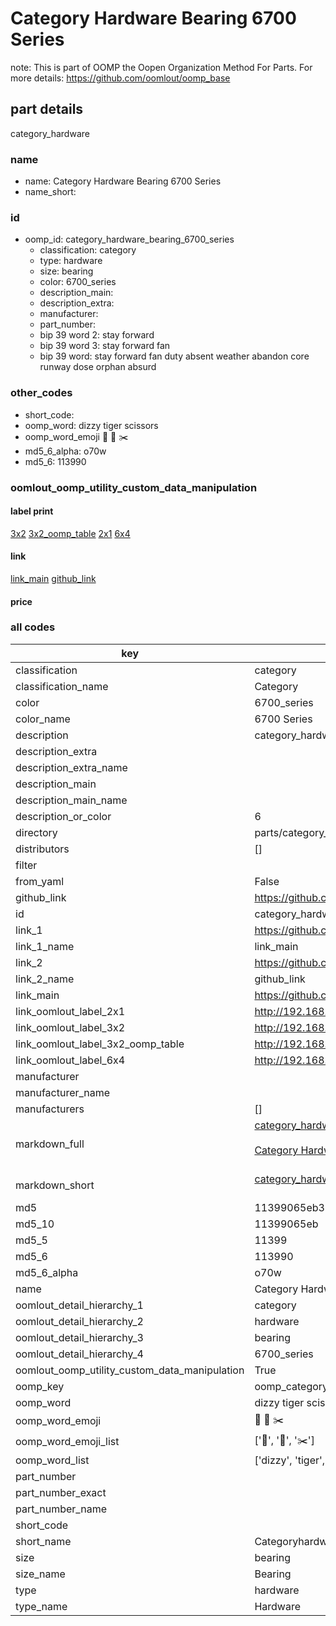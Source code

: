 # Category Hardware Bearing 6700 Series  

note: This is part of OOMP the Oopen Organization Method For Parts. For more details: https://github.com/oomlout/oomp_base

##  part details



category_hardware

### name
* name: Category Hardware Bearing 6700 Series
* name_short: 
### id
* oomp_id: category_hardware_bearing_6700_series
  * classification: category
  * type: hardware
  * size: bearing
  * color: 6700_series
  * description_main: 
  * description_extra: 
  * manufacturer: 
  * part_number: 
  * bip 39 word 2: stay forward
  * bip 39 word 3: stay forward fan
  * bip 39 word: stay forward fan duty absent weather abandon core runway dose orphan absurd

### other_codes
* short_code: 
* oomp_word: dizzy tiger scissors
* oomp_word_emoji :dizzy: :tiger: :scissors:
* md5_6_alpha: o70w
* md5_6: 113990






### oomlout_oomp_utility_custom_data_manipulation
#### label print
[3x2](http://192.168.1.245:1112/?label=oomp%20o70w)
[3x2_oomp_table](http://192.168.1.107:1112/?label=oomp%20o70w)
[2x1](http://192.168.1.242:1112/?label=oomp%20o70w)
[6x4](http://192.168.1.55:1112/?label=oomp%20o70w)    

#### link

[link_main](https://github.com/oomlout/oomlout_oomp_current_version_messy/tree/main/parts/category_hardware_bearing_6700_series) [github_link](https://github.com/oomlout/oomlout_oomp_part_src/tree/main/parts/category_hardware_bearing_6700_series)                             

#### price







### all codes 
| key | value |  
| --- | --- |  
| classification | category |  
| classification_name | Category |  
| color | 6700_series |  
| color_name | 6700 Series |  
| description | category_hardware |  
| description_extra |  |  
| description_extra_name |  |  
| description_main |  |  
| description_main_name |  |  
| description_or_color | 6  |  
| directory | parts/category_hardware_bearing_6700_series |  
| distributors | [] |  
| filter |  |  
| from_yaml | False |  
| github_link | https://github.com/oomlout/oomlout_oomp_part_src/tree/main/parts/category_hardware_bearing_6700_series |  
| id | category_hardware_bearing_6700_series |  
| link_1 | https://github.com/oomlout/oomlout_oomp_current_version_messy/tree/main/parts/category_hardware_bearing_6700_series |  
| link_1_name | link_main |  
| link_2 | https://github.com/oomlout/oomlout_oomp_part_src/tree/main/parts/category_hardware_bearing_6700_series |  
| link_2_name | github_link |  
| link_main | https://github.com/oomlout/oomlout_oomp_current_version_messy/tree/main/parts/category_hardware_bearing_6700_series |  
| link_oomlout_label_2x1 | http://192.168.1.242:1112/?label=oomp%20o70w |  
| link_oomlout_label_3x2 | http://192.168.1.245:1112/?label=oomp%20o70w |  
| link_oomlout_label_3x2_oomp_table | http://192.168.1.107:1112/?label=oomp%20o70w |  
| link_oomlout_label_6x4 | http://192.168.1.55:1112/?label=oomp%20o70w |  
| manufacturer |  |  
| manufacturer_name |  |  
| manufacturers | [] |  
| markdown_full | [category_hardware_bearing_6700_series](https://github.com/oomlout/oomlout_oomp_current_version_messy/tree/main/parts/category_hardware_bearing_6700_series)<br>[](https://github.com/oomlout/oomlout_oomp_current_version_messy/tree/main/parts/category_hardware_bearing_6700_series)<br>[Category Hardware Bearing 6700 Series](https://github.com/oomlout/oomlout_oomp_current_version_messy/tree/main/parts/category_hardware_bearing_6700_series)<br><br> |  
| markdown_short | [category_hardware_bearing_6700_series](https://github.com/oomlout/oomlout_oomp_current_version_messy/tree/main/parts/category_hardware_bearing_6700_series)<br><br> |  
| md5 | 11399065eb304003e2805448a596f6a7 |  
| md5_10 | 11399065eb |  
| md5_5 | 11399 |  
| md5_6 | 113990 |  
| md5_6_alpha | o70w |  
| name | Category Hardware Bearing 6700 Series |  
| oomlout_detail_hierarchy_1 | category |  
| oomlout_detail_hierarchy_2 | hardware |  
| oomlout_detail_hierarchy_3 | bearing |  
| oomlout_detail_hierarchy_4 | 6700_series |  
| oomlout_oomp_utility_custom_data_manipulation | True |  
| oomp_key | oomp_category_hardware_bearing_6700_series |  
| oomp_word | dizzy tiger scissors |  
| oomp_word_emoji | :dizzy: :tiger: :scissors: |  
| oomp_word_emoji_list | [':dizzy:', ':tiger:', ':scissors:'] |  
| oomp_word_list | ['dizzy', 'tiger', 'scissors'] |  
| part_number |  |  
| part_number_exact |  |  
| part_number_name |  |  
| short_code |  |  
| short_name | Categoryhardware |  
| size | bearing |  
| size_name | Bearing |  
| type | hardware |  
| type_name | Hardware |  
